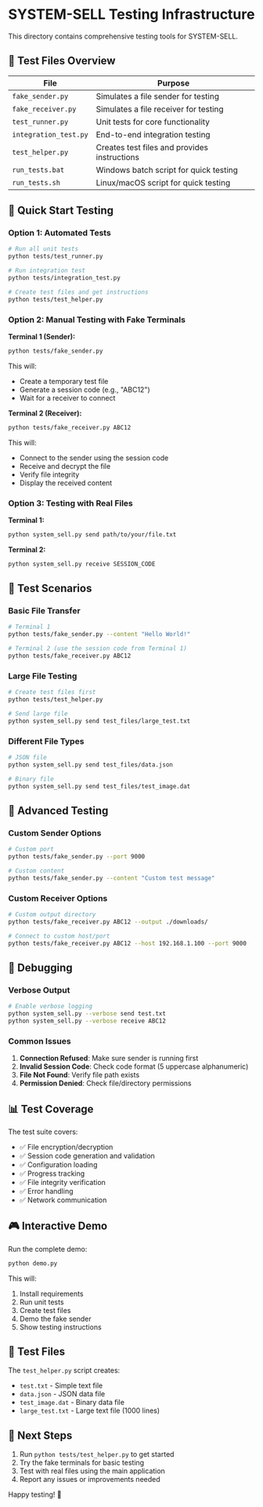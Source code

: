 # SYSTEM-SELL Testing Infrastructure

This directory contains comprehensive testing tools for SYSTEM-SELL.

## 🧪 Test Files Overview

| File | Purpose |
|------|---------|
| `fake_sender.py` | Simulates a file sender for testing |
| `fake_receiver.py` | Simulates a file receiver for testing |
| `test_runner.py` | Unit tests for core functionality |
| `integration_test.py` | End-to-end integration testing |
| `test_helper.py` | Creates test files and provides instructions |
| `run_tests.bat` | Windows batch script for quick testing |
| `run_tests.sh` | Linux/macOS script for quick testing |

## 🚀 Quick Start Testing

### Option 1: Automated Tests
```bash
# Run all unit tests
python tests/test_runner.py

# Run integration test
python tests/integration_test.py

# Create test files and get instructions
python tests/test_helper.py
```

### Option 2: Manual Testing with Fake Terminals

**Terminal 1 (Sender):**
```bash
python tests/fake_sender.py
```
This will:
- Create a temporary test file
- Generate a session code (e.g., "ABC12")
- Wait for a receiver to connect

**Terminal 2 (Receiver):**
```bash
python tests/fake_receiver.py ABC12
```
This will:
- Connect to the sender using the session code
- Receive and decrypt the file
- Verify file integrity
- Display the received content

### Option 3: Testing with Real Files

**Terminal 1:**
```bash
python system_sell.py send path/to/your/file.txt
```

**Terminal 2:**
```bash
python system_sell.py receive SESSION_CODE
```

## 🎯 Test Scenarios

### Basic File Transfer
```bash
# Terminal 1
python tests/fake_sender.py --content "Hello World!"

# Terminal 2 (use the session code from Terminal 1)
python tests/fake_receiver.py ABC12
```

### Large File Testing
```bash
# Create test files first
python tests/test_helper.py

# Send large file
python system_sell.py send test_files/large_test.txt
```

### Different File Types
```bash
# JSON file
python system_sell.py send test_files/data.json

# Binary file
python system_sell.py send test_files/test_image.dat
```

## 🔧 Advanced Testing

### Custom Sender Options
```bash
# Custom port
python tests/fake_sender.py --port 9000

# Custom content
python tests/fake_sender.py --content "Custom test message"
```

### Custom Receiver Options
```bash
# Custom output directory
python tests/fake_receiver.py ABC12 --output ./downloads/

# Connect to custom host/port
python tests/fake_receiver.py ABC12 --host 192.168.1.100 --port 9000
```

## 🐛 Debugging

### Verbose Output
```bash
# Enable verbose logging
python system_sell.py --verbose send test.txt
python system_sell.py --verbose receive ABC12
```

### Common Issues

1. **Connection Refused**: Make sure sender is running first
2. **Invalid Session Code**: Check code format (5 uppercase alphanumeric)
3. **File Not Found**: Verify file path exists
4. **Permission Denied**: Check file/directory permissions

## 📊 Test Coverage

The test suite covers:
- ✅ File encryption/decryption
- ✅ Session code generation and validation
- ✅ Configuration loading
- ✅ Progress tracking
- ✅ File integrity verification
- ✅ Error handling
- ✅ Network communication

## 🎮 Interactive Demo

Run the complete demo:
```bash
python demo.py
```

This will:
1. Install requirements
2. Run unit tests
3. Create test files
4. Demo the fake sender
5. Show testing instructions

## 📁 Test Files

The `test_helper.py` script creates:
- `test.txt` - Simple text file
- `data.json` - JSON data file
- `test_image.dat` - Binary data file
- `large_test.txt` - Large text file (1000 lines)

## 🎯 Next Steps

1. Run `python tests/test_helper.py` to get started
2. Try the fake terminals for basic testing
3. Test with real files using the main application
4. Report any issues or improvements needed

Happy testing! 🚀
